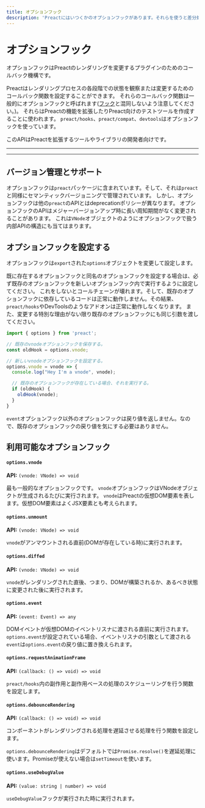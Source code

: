 ```yaml
---
title: オプションフック
description: 'Preactにはいつくかのオプションフックがあります。それらを使うと差分処理の各段階で実行されるコールバック関数をセットすることができます。'
---
```


# オプションフック

オプションフックはPreactのレンダリングを変更するプラグインのためのコールバック機構です。

Preactはレンダリングプロセスの各段階での状態を観察または変更するためのコールバック関数を設定することができます。
それらのコールバック関数は一般的にオプションフックと呼ばれます([フック](/guide/v10/hooks)と混同しないよう注意してください。)。
それらはPreactの機能を拡張したりPreact向けのテストツールを作成することに使われます。
`preact/hooks`、`preact/compat`、`devtools`はオプションフックを使っています。

このAPIはPreactを拡張するツールやライブラリの開発者向けです。

---

<toc></toc>

---

## バージョン管理とサポート

オプションフックは`preact`パッケージに含まれています。そして、それは`preact`と同様にセマンティックバージョニングで管理されています。
しかし、オプションフックは他の`preact`のAPIとはdeprecationポリシーが異なります。
オプションフックのAPIはメジャーバージョンアップ時に長い周知期間がなく変更されることがあります。
これは`VNode`オブジェクトのようにオプションフックで扱う内部APIの構造にも当てはまります。

## オプションフックを設定する

オプションフックは`export`された`options`オブジェクトを変更して設定します。

既に存在するオプションフックと同名のオプションフックを設定する場合は、必ず既存のオプションフックを新しいオプションフック内で実行するように設定してください。
これをしないとコールチェーンが壊れます。そして、既存のオプションフックに依存しているコードは正常に動作しません。その結果、`preact/hooks`やDevToolsのようなアドオンは正常に動作しなくなります。
また、変更する特別な理由がない限り既存のオプションフックにも同じ引数を渡してください。

```js
import { options } from 'preact';

// 既存のvnodeオプションフックを保存する。
const oldHook = options.vnode;

// 新しいvnodeオプションフックを設定する。
options.vnode = vnode => {
  console.log("Hey I'm a vnode", vnode);

  // 既存のオプションフックが存在している場合、それを実行する。
  if (oldHook) {
    oldHook(vnode);
  }
}
```

`event`オプションフック以外のオプションフックは戻り値を返しません。なので、既存のオプションフックの戻り値を気にする必要はありません。

## 利用可能なオプションフック

#### `options.vnode`

**API:** `(vnode: VNode) => void`

最も一般的なオプションフックです。
`vnode`オプションフックはVNodeオブジェクトが生成されるたびに実行されます。
`vnode`はPreactの仮想DOM要素を表します。仮想DOM要素はよくJSX要素とも考えられます。

#### `options.unmount`

**API:** `(vnode: VNode) => void`

`vnode`がアンマウントされる直前(DOMが存在している時)に実行されます。

#### `options.diffed`

**API:** `(vnode: VNode) => void`

`vnode`がレンダリングされた直後、つまり、DOMが構築されるか、あるべき状態に変更された後に実行されます。

#### `options.event`

**API:** `(event: Event) => any`

DOMイベントが仮想DOMのイベントリスナに渡される直前に実行されます。
`options.event`が設定されている場合、イベントリスナの引数として渡される`event`は`options.event`の戻り値に置き換えられます。

#### `options.requestAnimationFrame`

**API:** `(callback: () => void) => void`

`preact/hooks`内の副作用と副作用ベースの処理のスケジューリングを行う関数を設定します。

#### `options.debounceRendering`

**API:** `(callback: () => void) => void`

コンポーネントがレンダリングされる処理を遅延させる処理を行う関数を設定します。

`options.debounceRendering`はデフォルトでは`Promise.resolve()`を遅延処理に使います。Promiseが使えない場合は`setTimeout`を使います。

#### `options.useDebugValue`

**API:** `(value: string | number) => void`

`useDebugValue`フックが実行された時に実行されます。
